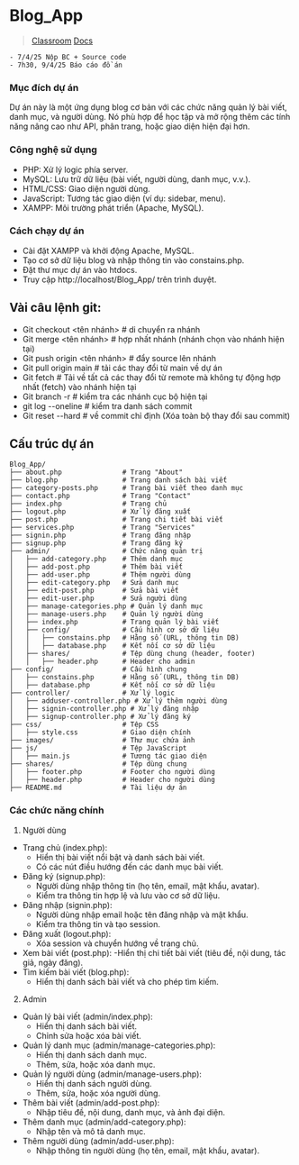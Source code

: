 # Blog_App

> [Classroom](https://classroom.google.com/u/0/c/NzQ5OTkyMzU3MTQy) [Docs](https://docs.google.com/spreadsheets/d/1UzBbwM3lt-sTwVuCZHm5MYIAFbV_Y6HGWXxu6OOtbzk/edit?gid=801622215#gid=801622215)

```
- 7/4/25 Nộp BC + Source code
- 7h30, 9/4/25 Báo cáo đồ án
```

### Mục đích dự án

Dự án này là một ứng dụng blog cơ bản với các chức năng quản lý bài viết, danh mục, và người dùng. Nó phù hợp để học tập và mở rộng thêm các tính năng nâng cao như API, phân trang, hoặc giao diện hiện đại hơn.

### Công nghệ sử dụng
- PHP: Xử lý logic phía server.
- MySQL: Lưu trữ dữ liệu (bài viết, người dùng, danh mục, v.v.).
- HTML/CSS: Giao diện người dùng.
- JavaScript: Tương tác giao diện (ví dụ: sidebar, menu).
- XAMPP: Môi trường phát triển (Apache, MySQL).

### Cách chạy dự án
- Cài đặt XAMPP và khởi động Apache, MySQL.
- Tạo cơ sở dữ liệu blog và nhập thông tin vào constains.php.
- Đặt thư mục dự án vào htdocs.
- Truy cập http://localhost/Blog_App/ trên trình duyệt.

## Vài câu lệnh git:

- Git checkout <tên nhánh> # di chuyển ra nhánh
- Git merge <tên nhánh> # hợp nhất nhánh (nhánh chọn vào nhánh hiện tại)
- Git push origin <tên nhánh> # đẩy source lên nhánh
- Git pull origin main # tải các thay đổi từ main về dự án
- Git fetch # Tải về tất cả các thay đổi từ remote mà không tự động hợp nhất (fetch) vào nhánh hiện tại
- Git branch -r # kiểm tra các nhánh cục bộ hiện tại
- git log --oneline # kiểm tra danh sách commit
- Git reset --hard <id commit> # về commit chỉ định (Xóa toàn bộ thay đổi sau commit)


## Cấu trúc dự án

```
Blog_App/
├── about.php               # Trang "About"
├── blog.php                # Trang danh sách bài viết
├── category-posts.php      # Trang bài viết theo danh mục
├── contact.php             # Trang "Contact"
├── index.php               # Trang chủ
├── logout.php              # Xử lý đăng xuất
├── post.php                # Trang chi tiết bài viết
├── services.php            # Trang "Services"
├── signin.php              # Trang đăng nhập
├── signup.php              # Trang đăng ký
├── admin/                  # Chức năng quản trị
│   ├── add-category.php    # Thêm danh mục
│   ├── add-post.php        # Thêm bài viết
│   ├── add-user.php        # Thêm người dùng
│   ├── edit-category.php   # Sửa danh mục
│   ├── edit-post.php       # Sửa bài viết
│   ├── edit-user.php       # Sửa người dùng
│   ├── manage-categories.php # Quản lý danh mục
│   ├── manage-users.php    # Quản lý người dùng
│   ├── index.php           # Trang quản lý bài viết
│   ├── config/             # Cấu hình cơ sở dữ liệu
│   │   ├── constains.php   # Hằng số (URL, thông tin DB)
│   │   ├── database.php    # Kết nối cơ sở dữ liệu
│   ├── shares/             # Tệp dùng chung (header, footer)
│   │   ├── header.php      # Header cho admin
├── config/                 # Cấu hình chung
│   ├── constains.php       # Hằng số (URL, thông tin DB)
│   ├── database.php        # Kết nối cơ sở dữ liệu
├── controller/             # Xử lý logic
│   ├── adduser-controller.php # Xử lý thêm người dùng
│   ├── signin-controller.php # Xử lý đăng nhập
│   ├── signup-controller.php # Xử lý đăng ký
├── css/                    # Tệp CSS
│   ├── style.css           # Giao diện chính
├── images/                 # Thư mục chứa ảnh
├── js/                     # Tệp JavaScript
│   ├── main.js             # Tương tác giao diện
├── shares/                 # Tệp dùng chung
│   ├── footer.php          # Footer cho người dùng
│   ├── header.php          # Header cho người dùng
├── README.md               # Tài liệu dự án
```

### Các chức năng chính
1. Người dùng
- Trang chủ (index.php):
    - Hiển thị bài viết nổi bật và danh sách bài viết.
    - Có các nút điều hướng đến các danh mục bài viết.
- Đăng ký (signup.php):
    - Người dùng nhập thông tin (họ tên, email, mật khẩu, avatar).
    - Kiểm tra thông tin hợp lệ và lưu vào cơ sở dữ liệu.
- Đăng nhập (signin.php):
    - Người dùng nhập email hoặc tên đăng nhập và mật khẩu.
    - Kiểm tra thông tin và tạo session.
- Đăng xuất (logout.php):
    - Xóa session và chuyển hướng về trang chủ.
- Xem bài viết (post.php):
     -Hiển thị chi tiết bài viết (tiêu đề, nội dung, tác giả, ngày đăng).
- Tìm kiếm bài viết (blog.php):
    - Hiển thị danh sách bài viết và cho phép tìm kiếm.
2. Admin
- Quản lý bài viết (admin/index.php):
    - Hiển thị danh sách bài viết.
    - Chỉnh sửa hoặc xóa bài viết.
- Quản lý danh mục (admin/manage-categories.php):
    - Hiển thị danh sách danh mục.
    - Thêm, sửa, hoặc xóa danh mục.
- Quản lý người dùng (admin/manage-users.php):
    - Hiển thị danh sách người dùng.
    - Thêm, sửa, hoặc xóa người dùng.
- Thêm bài viết (admin/add-post.php):
    - Nhập tiêu đề, nội dung, danh mục, và ảnh đại diện.
- Thêm danh mục (admin/add-category.php):
    - Nhập tên và mô tả danh mục.
- Thêm người dùng (admin/add-user.php):
    - Nhập thông tin người dùng (họ tên, email, mật khẩu, avatar).